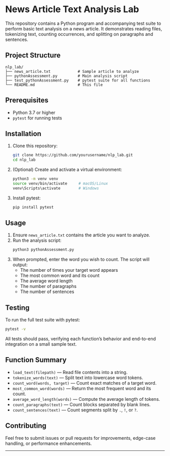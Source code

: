 # News Article Text Analysis Lab

This repository contains a Python program and accompanying test suite to perform basic text analysis on a news article. It demonstrates reading files, tokenizing text, counting occurrences, and splitting on paragraphs and sentences.

## Project Structure

    nlp_lab/
    ├── news_article.txt            # Sample article to analyze
    ├── pythonAssessment.py         # Main analysis script
    ├── test_pythonAssessment.py    # pytest suite for all functions
    └── README.md                   # This file

## Prerequisites

- Python 3.7 or higher
- `pytest` for running tests

## Installation

1. Clone this repository:
   ```bash
   git clone https://github.com/yourusername/nlp_lab.git
   cd nlp_lab
   ```
2. (Optional) Create and activate a virtual environment:
   ```bash
   python3 -m venv venv
   source venv/bin/activate     # macOS/Linux
   venv\Scripts\activate        # Windows
   ```
3. Install pytest:
   ```bash
   pip install pytest
   ```

## Usage

1. Ensure `news_article.txt` contains the article you want to analyze.
2. Run the analysis script:
   ```bash
   python3 pythonAssessment.py
   ```
3. When prompted, enter the word you wish to count. The script will output:
   - The number of times your target word appears
   - The most common word and its count
   - The average word length
   - The number of paragraphs
   - The number of sentences

## Testing

To run the full test suite with pytest:

```bash
pytest -v
```

All tests should pass, verifying each function’s behavior and end-to-end integration on a small sample text.

## Function Summary

- `load_text(filepath)` — Read file contents into a string.
- `tokenize_words(text)` — Split text into lowercase word tokens.
- `count_word(words, target)` — Count exact matches of a target word.
- `most_common_word(words)` — Return the most frequent word and its count.
- `average_word_length(words)` — Compute the average length of tokens.
- `count_paragraphs(text)` — Count blocks separated by blank lines.
- `count_sentences(text)` — Count segments split by `.`, `!`, or `?`.

## Contributing

Feel free to submit issues or pull requests for improvements, edge-case handling, or performance enhancements.

---
